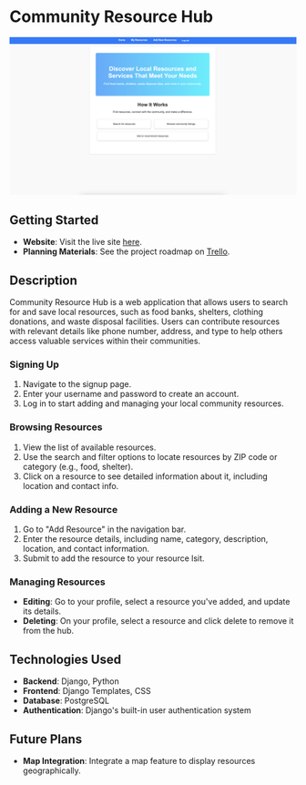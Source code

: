 # Community Resource Hub

![Community Resource Hub](./resources/static/images/resource.png)

## Getting Started
- **Website**: Visit the live site [here](https://community-resource-hub-2b405874d7f6.herokuapp.com/).
- **Planning Materials**: See the project roadmap on [Trello](https://trello.com/b/y9RWQm11/local-community-resource-app).

## Description

Community Resource Hub is a web application that allows users to search for and save local resources, such as food banks, shelters, clothing donations, and waste disposal facilities. Users can contribute resources with relevant details like phone number, address, and type to help others access valuable services within their communities.

### Signing Up
1. Navigate to the signup page.
2. Enter your username and password to create an account.
3. Log in to start adding and managing your local community resources.

### Browsing Resources
1. View the list of available resources.
2. Use the search and filter options to locate resources by ZIP code or category (e.g., food, shelter).
3. Click on a resource to see detailed information about it, including location and contact info.

### Adding a New Resource
1. Go to "Add Resource" in the navigation bar.
2. Enter the resource details, including name, category, description, location, and contact information.
3. Submit to add the resource to your resource lsit.

### Managing Resources
- **Editing**: Go to your profile, select a resource you've added, and update its details.
- **Deleting**: On your profile, select a resource and click delete to remove it from the hub.

## Technologies Used
- **Backend**: Django, Python
- **Frontend**: Django Templates, CSS
- **Database**: PostgreSQL
- **Authentication**: Django's built-in user authentication system

## Future Plans
- **Map Integration**: Integrate a map feature to display resources geographically.
